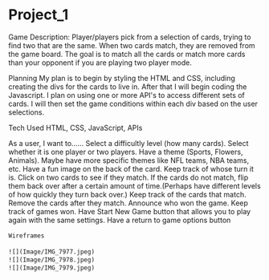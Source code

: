 # Project_1
Game Description:
    Player/players pick from a selection of cards, trying to find two that are the same. When two cards match, they are removed from the game board. The goal is to match all the cards or match more cards than your opponent if you are playing two player mode. 

Planning
    My plan is to begin by styling the HTML and CSS, including creating the divs for the cards to live in. After that I will begin coding the Javascript. I plan on using one or more API's to access different sets of cards. I will then set the game conditions within each div based on the user selections.

Tech Used
    HTML, CSS, JavaScript, APIs

As a user, I want to......
    Select a difficultly level (how many cards).
    Select whether it is one player or two players.
    Have a theme (Sports, Flowers, Animals). Maybe have more specific themes like NFL teams, NBA teams, etc. 
    Have a fun image on the back of the card.
    Keep track of whose turn it is.
    Click on two cards to see if they match.
    If the cards do not match, flip them back over after a certain amount of time.(Perhaps have different levels of how quickly they turn back over.)
    Keep track of the cards that match.
    Remove the cards after they match.
    Announce who won the game.
    Keep track of games won.
    Have Start New Game button that allows you to play again with the same settings.
    Have a return to game options button

    Wireframes

    ![](Image/IMG_7977.jpeg)
    ![](Image/IMG_7978.jpeg)
    ![](Image/IMG_7979.jpeg)